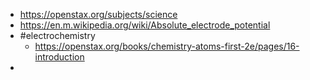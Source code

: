 - https://openstax.org/subjects/science
- https://en.m.wikipedia.org/wiki/Absolute_electrode_potential
- #electrochemistry
	- https://openstax.org/books/chemistry-atoms-first-2e/pages/16-introduction
-